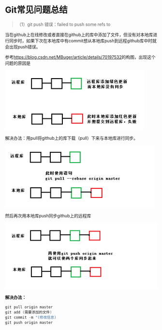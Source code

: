 #  Git常见问题总结

> （1）git push 错误：failed to push some refs to

当在github上在线修改或者直接在github上的库中添加了文件，但没有对本地库进行同步时，如果下次在本地库中有commit想从本地库push到远程github库中时就会出现push错误。

参考<https://blog.csdn.net/MBuger/article/details/70197532>的构图，出现这个问题的原因是

![1556424777618](assets/1556424777618.png)

解决办法：用pull将github上的库下载（pull）下来与本地库进行同步。

![1556424824565](assets/1556424824565.png)

然后再次用本地库push同步github上的远程库

![1556424842228](assets/1556424842228.png)

**解决办法：**

```c++
git pull origin master
git add (需要添加的文件)
git commit -m "(修改信息)
git push origin master
```

